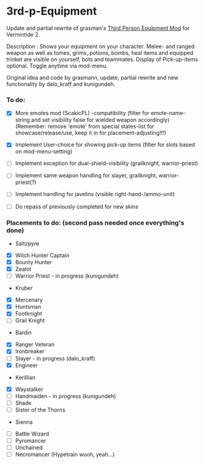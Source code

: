 # 3rd-p-Equipment
Update and partial rewrite of grasman's [Third Person Equipment Mod](https://github.com/Vermintide-Mod-Framework/Grasmann-Mods/tree/master/third_person_equipment) for Vermintide 2.

Description :
Shows your equipment on your character.
Melee- and ranged weapon as well as tomes, grims, potions, bombs, heal items and equipped trinket are visible on yourself, bots and teammates.
Display of Pick-up-items optional. Toggle anytime via mod-menu.


Original idea and code by grasmann, update, partial rewrite and new functionality by dalo_kraff and kunigundeh.

### To do:
- [x] More emotes mod (ScakicPL) -compatibility (filter for emote-name-string and set visibility false for wielded weapon accordingly) (Remember: remove 'emote' from special states-list for showcase/release/use, keep it in for placement-adjusting!!!)
- [x] Implement User-choice for showing pick-up items (filter for slots based on mod-menu-setting)
- [ ] Implement exception for dual-shield-visibility (grailknight, warrior-priest)
- [ ] Implement same weapon handling for slayer, grailknight, warrior-priest(?)
- [ ] Implement handling for javelins (visible right-hand-/ammo-unit)
- [ ] Do repass of previously completed for new skins

 
### Placements to do: (second pass needed once everything's done)
- Saltzpyre
- [x] Witch Hunter Captain
- [x] Bounty Hunter
- [x] Zealot
- [ ] Warrior Priest - in progress (kunigundeh)
- Kruber
- [x] Mercenary 
- [x] Huntsman
- [x] Footknight
- [ ] Grail Knight
- Bardin
- [x] Ranger Veteran
- [x] Ironbreaker
- [ ] Slayer - in progress (dalo_kraff)
- [x] Engineer
- Kerillian
- [x] Waystalker
- [ ] Handmaiden - in progress (kunigundeh)
- [ ] Shade
- [ ] Sister of the Thorns
- Sienna
- [ ] Battle Wizard
- [ ] Pyromancer
- [ ] Unchained
- [ ] Necromancer (Hypetrain wooh, yeah...)   
